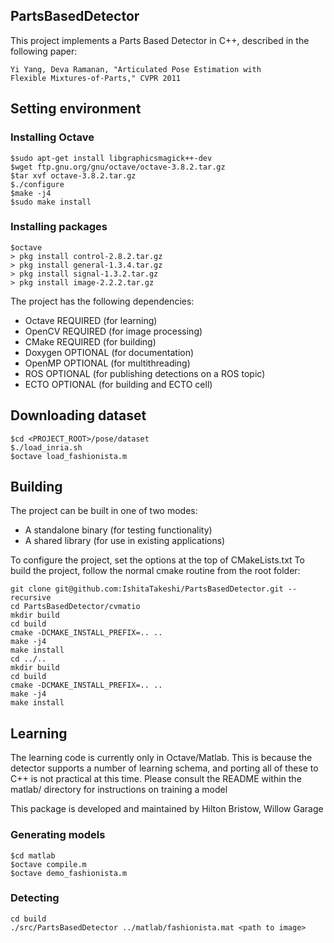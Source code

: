 PartsBasedDetector
------------------

This project implements a Parts Based Detector in C++, described in the
following paper:

    Yi Yang, Deva Ramanan, "Articulated Pose Estimation with
    Flexible Mixtures-of-Parts," CVPR 2011

## Setting environment
### Installing Octave

```
$sudo apt-get install libgraphicsmagick++-dev
$wget ftp.gnu.org/gnu/octave/octave-3.8.2.tar.gz
$tar xvf octave-3.8.2.tar.gz
$./configure
$make -j4
$sudo make install
```

### Installing packages

```
$octave
> pkg install control-2.8.2.tar.gz
> pkg install general-1.3.4.tar.gz
> pkg install signal-1.3.2.tar.gz
> pkg install image-2.2.2.tar.gz
```

The project has the following dependencies:

* Octave  REQUIRED (for learning)
* OpenCV  REQUIRED (for image processing)
* CMake   REQUIRED (for building)
* Doxygen OPTIONAL (for documentation)
* OpenMP  OPTIONAL (for multithreading)
* ROS     OPTIONAL (for publishing detections on a ROS topic)
* ECTO    OPTIONAL (for building and ECTO cell)

## Downloading dataset

```
$cd <PROJECT_ROOT>/pose/dataset
$./load_inria.sh
$octave load_fashionista.m
```

## Building
The project can be built in one of two modes:

* A standalone binary (for testing functionality)
* A shared library    (for use in existing applications)

To configure the project, set the options at the top of CMakeLists.txt
To build the project, follow the normal cmake routine from the root folder:

```
git clone git@github.com:IshitaTakeshi/PartsBasedDetector.git --recursive
cd PartsBasedDetector/cvmatio
mkdir build
cd build
cmake -DCMAKE_INSTALL_PREFIX=.. ..
make -j4
make install
cd ../..
mkdir build
cd build
cmake -DCMAKE_INSTALL_PREFIX=.. ..
make -j4
make install
```

## Learning
The learning code is currently only in Octave/Matlab. This is because 
the detector supports a number of learning schema, and porting all of 
these to C++ is not practical at this time.
Please consult the README within the matlab/ directory for instructions
on training a model

This package is developed and maintained by Hilton Bristow, Willow Garage

### Generating models

```
$cd matlab
$octave compile.m
$octave demo_fashionista.m
```

### Detecting
```
cd build
./src/PartsBasedDetector ../matlab/fashionista.mat <path to image>
```
